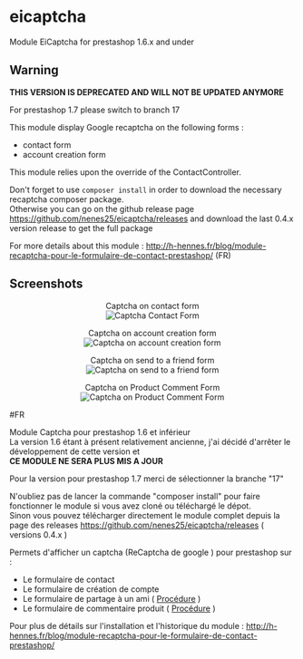 # eicaptcha
Module EiCaptcha for prestashop 1.6.x and under  

## Warning
**THIS VERSION IS DEPRECATED AND WILL NOT BE UPDATED ANYMORE**

For prestashop 1.7 please switch to branch 17  

This module display Google recaptcha on the following forms :
 - contact form
 - account creation form

 This module relies upon the override of the ContactController.

 Don't forget to use `composer install` in order to download the necessary recaptcha composer package.  
 Otherwise you can go on the github release page https://github.com/nenes25/eicaptcha/releases and download the last 0.4.x version release to get the full package  

 
 For more details about this module  : 
 http://h-hennes.fr/blog/module-recaptcha-pour-le-formulaire-de-contact-prestashop/ (FR)
 
 Screenshots
--- 

<p align="center">
	Captcha on contact form <br />
	<img src="http://www.h-hennes.fr/blog/wp-content/uploads/2015/06/eicaptcha-v2-contact-form.jpg" alt="Captcha Contact Form" />
</p>

<p align="center">
	Captcha on account creation form <br />
	<img src="http://www.h-hennes.fr/blog/wp-content/uploads/2015/06/eicaptcha-v2-account.jpg" alt="Captcha on account creation form" />
</p>

<p align="center">
	Captcha on send to a friend form <br />
	<img src="http://www.h-hennes.fr/blog/wp-content/uploads/2015/06/eicaptcha-v2-sendtoafriend-form.jpg" alt="Captcha on send to a friend form" />
</p>

<p align="center">
	Captcha on Product Comment Form <br />
	<img src="http://www.h-hennes.fr/blog/wp-content/uploads/2015/06/eicaptcha-v2-productcomment-form.jpg" alt="Captcha on Product Comment Form" />
</p>





#FR

Module Captcha pour prestashop 1.6 et inférieur  
La version 1.6 étant à présent relativement ancienne, j'ai décidé d'arrêter le développement de cette version et    
**CE MODULE NE SERA PLUS MIS A JOUR**

Pour la version pour prestashop 1.7 merci de sélectionner la branche "17"  

N'oubliez pas de lancer la commande "composer install" pour faire fonctionner le module si vous avez cloné ou téléchargé le dépot.  
Sinon vous pouvez télécharger directement le module complet depuis la page des releases https://github.com/nenes25/eicaptcha/releases ( versions 0.4.x )  

Permets d'afficher un captcha (ReCaptcha de google ) pour prestashop sur :
 - Le formulaire de contact
 - Le formulaire de création de compte
 - Le formulaire de partage à un ami ( <a href="http://www.h-hennes.fr/blog/2015/05/22/prestashop-mettre-en-place-un-captcha-sur-le-formulaire-envoyer-a-un-ami/" target="_blank">Procédure</a>  )
 - Le formulaire de commentaire produit (  <a href="http://www.h-hennes.fr/blog/2015/06/17/prestashop-captcha-commentaires-produit/" target="_blank">Procédure</a>  )
 
 Pour plus de détails sur l'installation et l'historique du module : 
 http://h-hennes.fr/blog/module-recaptcha-pour-le-formulaire-de-contact-prestashop/
